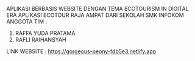 APLIKASI BERBASIS WEBSITE DENGAN TEMA ECOTOURISM IN DIGITAL ERA
APLIKASI ECOTOUR RAJA AMPAT
DARI SEKOLAH SMK INFOKOM
ANGGOTA TIM :
1. RAFFA YUDA PRATAMA
2. RAFLI RAIHANSYAH

LINK WEBSITE :
https://gorgeous-peony-fdb5e3.netlify.app

